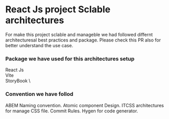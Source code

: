 # React Js project Sclable architectures
For make this project sclable and manageble we had followed differnt architecturesal best practices and package. Please check this PR also for better understand the use case.


### Package we have used for this architectures setup
React Js \
Vite \
StoryBook \

### Convention we have follod
ABEM Naming convention.
Atomic component Design.
ITCSS architectures for manage CSS file.
Commit Rules.
Hygen for code generator.
